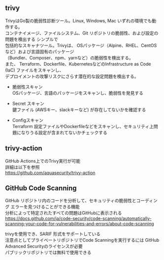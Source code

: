 ## trivy  
TrivyはGo製の脆弱性診断ツール。Linux, Windows, Mac いずれの環境でも動作する。  
コンテナイメージ、ファイルシステム、Git リポジトリの脆弱性、および設定の問題を検出する シンプルで  
包括的なスキャナツール。Trivyは、 OSパッケージ（Alpine、RHEL、CentOSなど）および言語固有のパッケージ  
（Bundler、Composer、npm、yarnなど）の脆弱性を検出する。  
また、 Terraform、Dockerfile、KubernetesなどのInfrastructure as Code (IaC) ファイルをスキャンし、  
デプロイメントの攻撃リスクにさらす潜在的な設定問題を検出する。  

- 脆弱性スキャン  
OSパッケージ、言語のパッケージをスキャンし、脆弱性を発見する  

- Secret スキャン  
鍵ファイル (AWSキー、slackキーなど) が存在してないかを確認する  

- Configスキャン  
Terraform 設定ファイルやDockerfileなどをスキャンし、セキュリティ上問題になりうる設定が含まれてないかチェックする

## trivy-action  
GitHub Actions上でのTrivy実行が可能  
詳細は以下を参照  
https://github.com/aquasecurity/trivy-action

## GitHub Code Scanning
GitHub リポジトリ内のコードを分析して、セキュリティの脆弱性とコーディング エラーを見つけることができる機能   
分析によって特定されたすべての問題はGitHubに表示される  
https://docs.github.com/ja/code-security/code-scanning/automatically-scanning-your-code-for-vulnerabilities-and-errors/about-code-scanning

trivyを使用でき、SARIF 形式をサポートしている  
注意点としてプライベートリポジトリでCode Scanningを実行するには GitHub Advanced Securityのライセンスが必要  
パブリックリポジトリでは無料で使用できる
